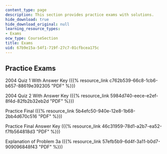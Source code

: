 ```yaml
---
content_type: page
description: This section provides practice exams with solutions.
hide_download: true
hide_download_original: null
learning_resource_types:
- Exams
ocw_type: CourseSection
title: Exams
uid: 67b9e15a-54f1-719f-27c7-01cfbcea175c
---
```


Practice Exams
--------------

2004 Quiz 1 With Answer Key ({{% resource_link c762b539-66c8-1cb6-b657-88619e392305 "PDF" %}})

2004 Quiz 2 With Answer Key ({{% resource_link 5984d740-eece-e2ef-8f4d-82fb2b32eb2d "PDF" %}})

Practice Final ({{% resource_link 5b4efc50-940e-12e8-1b68-2bb4d670c516 "PDF" %}})

Practice Final Answer Key ({{% resource_link 46c31959-78d1-a2b7-ea52-f7fb564818d3 "PDF" %}})

Explanation of Problem 3a ({{% resource_link 57efb5b9-6d4f-3a11-b0d7-909096848f43 "PDF" %}})